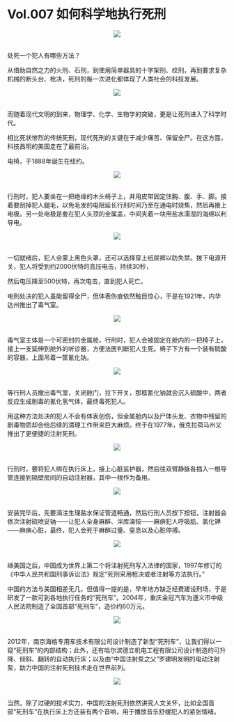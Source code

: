# Vol.007 如何科学地执行死刑

<div align=center>
  <img src="https://cdn.jsdelivr.net/gh/XxLittleCxX/paperclip-static/007/cover.gif">
</div>
<br />

处死一个犯人有哪些方法？ 

从借助自然之力的火刑、石刑，到使用简单器具的十字架刑、绞刑，再到要求复杂机械的断头台、枪决，死刑的每一次进化都体现了人类社会的科技发展。

<div align=center>
  <img src="https://cdn.jsdelivr.net/gh/XxLittleCxX/paperclip-static/007/1.gif">
</div>
<br />

而随着现代文明的到来，物理学、化学、生物学的突破，更是让死刑进入了科学时代。

相比死状惨烈的传统死刑，现代死刑的关键在于减少痛苦、保留全尸。在这方面，科技昌明的美国走在了最前沿。

电椅，于1888年诞生在纽约。

<div align=center>
  <img src="https://cdn.jsdelivr.net/gh/XxLittleCxX/paperclip-static/007/2.jpg">
</div>
<br />

行刑时，犯人要坐在一把绝缘的木头椅子上，并用皮带固定住胸、腹、手、脚。接着要刮掉犯人腿毛，以免毛发的电阻延长行刑时间乃至在通电时烧焦，然后再接上电极。另一处电极是套在犯人头顶的金属盖，中间夹着一块用盐水濡湿的海绵以利导电。

<div align=center>
  <img src="https://cdn.jsdelivr.net/gh/XxLittleCxX/paperclip-static/007/3.gif">
</div>
<br />

一切就绪后，犯人会蒙上黑色头罩，还可以选择穿上纸尿裤以防失禁。拨下电源开关，犯人将受到约2000伏特的高压电击，持续30秒，

然后电压降至500伏特，再次电击，直到犯人死亡。

电刑处决的犯人虽能留得全尸，但体表伤痕依然触目惊心，于是在1921年，内华达州推出了毒气室。

<div align=center>
  <img src="https://cdn.jsdelivr.net/gh/XxLittleCxX/paperclip-static/007/4.jpg">
</div>
<br />

毒气室主体是一个可密封的金属舱，行刑时，犯人会被固定在舱内的一把椅子上，接上一支延伸到舱外的听诊器，方便法医判断犯人生死。椅子下方有一个装有硫酸的容器，上面吊着一筐氰化钠。

<div align=center>
  <img src="https://cdn.jsdelivr.net/gh/XxLittleCxX/paperclip-static/007/5.gif">
</div>
<br />

等行刑人员撤出毒气室，关闭舱门，拉下开关，那框氰化钠就会沉入硫酸中，两者反应生成剧毒的氰化氢气体，最终毒死犯人。

用这种方法处决的犯人不会有体表创伤，但金属舱内以及尸体头发、衣物中残留的剧毒物质却会给后续的清理工作带来巨大麻烦。终于在1977年，俄克拉荷马州又推出了更便捷的注射死刑。

<div align=center>
  <img src="https://cdn.jsdelivr.net/gh/XxLittleCxX/paperclip-static/007/6.jpg">
</div>
<br />

行刑时，要将犯人绑在执行床上，接上心脏监护器，然后往双臂静脉各插入一根导管连接到隔壁房间的自动注射器，其中一根作为备用。

<div align=center>
  <img src="https://cdn.jsdelivr.net/gh/XxLittleCxX/paperclip-static/007/7.gif">
</div>
<br />

安装完毕后，先要滴注生理盐水保证管道畅通，然后行刑人员按下按钮，注射器会依次注射硫喷妥钠——让犯人全身麻醉、泮库溴铵——麻痹犯人呼吸肌、氯化钾——麻痹心脏，最终，犯人会死于麻醉过量、窒息以及心脏停搏。

<div align=center>
  <img src="https://cdn.jsdelivr.net/gh/XxLittleCxX/paperclip-static/007/8.jpg">
</div>
<br />

继美国之后，中国成为世界上第二个将注射死刑写入法律的国家，1997年修订的《中华人民共和国刑事诉讼法》规定“死刑采用枪决或者注射等方法执行。”

中国的方法与美国相差无几，但值得一提的是，早年地方缺乏经费建设刑场，于是研发了一款可到各地执行任务的“死刑车”。2004年，重庆金冠汽车为遵义市中级人民法院制造了全国首部“死刑车”，造价约60万元。

<div align=center>
  <img src="https://cdn.jsdelivr.net/gh/XxLittleCxX/paperclip-static/007/9.jpg">
</div>
<br />

2012年，南京海格专用车技术有限公司设计制造了新型“死刑车”，让我们得以一窥“死刑车”的内部结构；此外，还有哈尔滨德立机电工程有限公司设计制造的可升降、倾斜、翻转的自动执行床；以及由“中国注射泵之父”罗建明发明的电动注射泵，助力中国的注射死刑技术走在世界前列。

<div align=center>
  <img src="https://cdn.jsdelivr.net/gh/XxLittleCxX/paperclip-static/007/10.jpg">
</div>
<br />

当然，除了过硬的技术实力，中国的注射死刑依然讲究人文关怀，比如全国首部“死刑车”在执行床上方还装有两个音响，用于播放音乐舒缓犯人的紧张情绪。